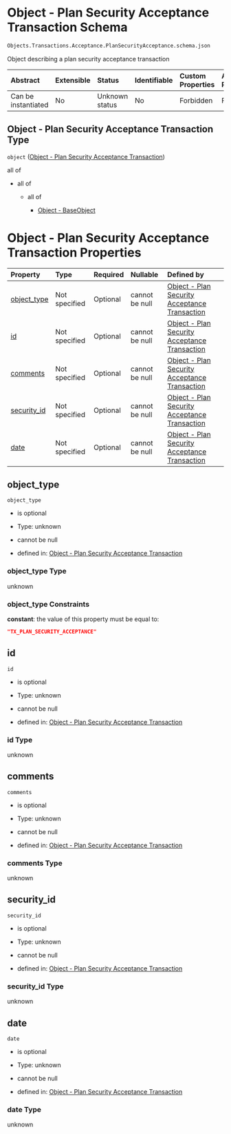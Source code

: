 # Object - Plan Security Acceptance Transaction Schema

```txt
Objects.Transactions.Acceptance.PlanSecurityAcceptance.schema.json
```

Object describing a plan security acceptance transaction

| Abstract            | Extensible | Status         | Identifiable | Custom Properties | Additional Properties | Access Restrictions | Defined In                                                                                                                                   |
| :------------------ | :--------- | :------------- | :----------- | :---------------- | :-------------------- | :------------------ | :------------------------------------------------------------------------------------------------------------------------------------------- |
| Can be instantiated | No         | Unknown status | No           | Forbidden         | Forbidden             | none                | [PlanSecurityAcceptance.schema.json](../../schema/objects/transactions/acceptance/PlanSecurityAcceptance.schema.json "open original schema") |

## Object - Plan Security Acceptance Transaction Type

`object` ([Object - Plan Security Acceptance Transaction](plansecurityacceptance.md))

all of

*   all of

    *   all of

        *   [Object - BaseObject](issuer-allof-object---baseobject.md "check type definition")

# Object - Plan Security Acceptance Transaction Properties

| Property                    | Type          | Required | Nullable       | Defined by                                                                                                                                                                                     |
| :-------------------------- | :------------ | :------- | :------------- | :--------------------------------------------------------------------------------------------------------------------------------------------------------------------------------------------- |
| [object_type](#object_type) | Not specified | Optional | cannot be null | [Object - Plan Security Acceptance Transaction](plansecurityacceptance-properties-object_type.md "Objects.Transactions.Acceptance.PlanSecurityAcceptance.schema.json#/properties/object_type") |
| [id](#id)                   | Not specified | Optional | cannot be null | [Object - Plan Security Acceptance Transaction](plansecurityacceptance-properties-id.md "Objects.Transactions.Acceptance.PlanSecurityAcceptance.schema.json#/properties/id")                   |
| [comments](#comments)       | Not specified | Optional | cannot be null | [Object - Plan Security Acceptance Transaction](plansecurityacceptance-properties-comments.md "Objects.Transactions.Acceptance.PlanSecurityAcceptance.schema.json#/properties/comments")       |
| [security_id](#security_id) | Not specified | Optional | cannot be null | [Object - Plan Security Acceptance Transaction](plansecurityacceptance-properties-security_id.md "Objects.Transactions.Acceptance.PlanSecurityAcceptance.schema.json#/properties/security_id") |
| [date](#date)               | Not specified | Optional | cannot be null | [Object - Plan Security Acceptance Transaction](plansecurityacceptance-properties-date.md "Objects.Transactions.Acceptance.PlanSecurityAcceptance.schema.json#/properties/date")               |

## object_type



`object_type`

*   is optional

*   Type: unknown

*   cannot be null

*   defined in: [Object - Plan Security Acceptance Transaction](plansecurityacceptance-properties-object_type.md "Objects.Transactions.Acceptance.PlanSecurityAcceptance.schema.json#/properties/object_type")

### object_type Type

unknown

### object_type Constraints

**constant**: the value of this property must be equal to:

```json
"TX_PLAN_SECURITY_ACCEPTANCE"
```

## id



`id`

*   is optional

*   Type: unknown

*   cannot be null

*   defined in: [Object - Plan Security Acceptance Transaction](plansecurityacceptance-properties-id.md "Objects.Transactions.Acceptance.PlanSecurityAcceptance.schema.json#/properties/id")

### id Type

unknown

## comments



`comments`

*   is optional

*   Type: unknown

*   cannot be null

*   defined in: [Object - Plan Security Acceptance Transaction](plansecurityacceptance-properties-comments.md "Objects.Transactions.Acceptance.PlanSecurityAcceptance.schema.json#/properties/comments")

### comments Type

unknown

## security_id



`security_id`

*   is optional

*   Type: unknown

*   cannot be null

*   defined in: [Object - Plan Security Acceptance Transaction](plansecurityacceptance-properties-security_id.md "Objects.Transactions.Acceptance.PlanSecurityAcceptance.schema.json#/properties/security_id")

### security_id Type

unknown

## date



`date`

*   is optional

*   Type: unknown

*   cannot be null

*   defined in: [Object - Plan Security Acceptance Transaction](plansecurityacceptance-properties-date.md "Objects.Transactions.Acceptance.PlanSecurityAcceptance.schema.json#/properties/date")

### date Type

unknown
